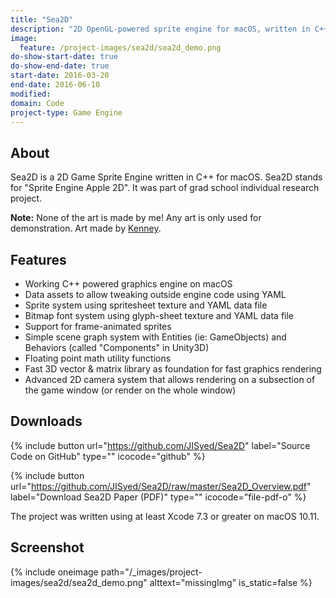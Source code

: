 ```yaml
---
title: "Sea2D"
description: "2D OpenGL-powered sprite engine for macOS, written in C++"
image:
  feature: /project-images/sea2d/sea2d_demo.png
do-show-start-date: true
do-show-end-date: true
start-date: 2016-03-20
end-date: 2016-06-10
modified:
domain: Code
project-type: Game Engine
---
```


## About

Sea2D is a 2D Game Sprite Engine written in C++ for macOS. Sea2D stands for "Sprite Engine Apple 2D". It was part of grad school individual research project.

**Note:** None of the art is made by me! Any art is only used for demonstration. Art made by [Kenney](http://kenney.nl/).


## Features

 - Working C++ powered graphics engine on macOS
 - Data assets to allow tweaking outside engine code using YAML
 - Sprite system using spritesheet texture and YAML data file
 - Bitmap font system using glyph-sheet texture and YAML data file
 - Support for frame-animated sprites
 - Simple scene graph system with Entities (ie: GameObjects) and Behaviors (called "Components" in Unity3D)
 - Floating point math utility functions
 - Fast 3D vector & matrix library as foundation for fast graphics rendering
 - Advanced 2D camera system that allows rendering on a subsection of the game window (or render on the whole window)


## Downloads

{% include button url="https://github.com/JISyed/Sea2D" label="Source Code on GitHub" type="" icocode="github" %}

{% include button url="https://github.com/JISyed/Sea2D/raw/master/Sea2D_Overview.pdf" label="Download Sea2D Paper (PDF)" type="" icocode="file-pdf-o" %}

The project was written using at least Xcode 7.3 or greater on macOS 10.11.


## Screenshot

{% include oneimage path="/_images/project-images/sea2d/sea2d_demo.png" alttext="missingImg" is_static=false %}
